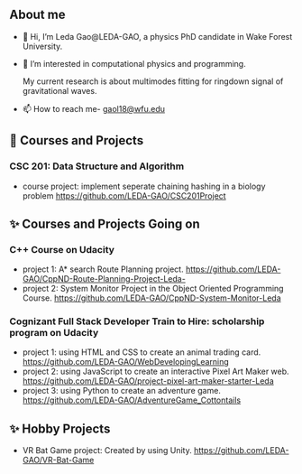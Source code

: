 ## About me 
- 👋 Hi, I’m Leda Gao@LEDA-GAO, a physics PhD candidate in Wake Forest University. 
- 👀 I’m interested in computational physics and programming. 

  My current research is about multimodes fitting for ringdown signal of gravitational waves. 
- 📫 How to reach me- gaol18@wfu.edu

## 🌱 Courses and Projects  

###  CSC 201: Data Structure and Algorithm 

* course project: implement seperate chaining hashing in a biology problem https://github.com/LEDA-GAO/CSC201Project

##  ✨ Courses and Projects Going on 

### C++ Course on Udacity

* project 1: A* search Route Planning project. https://github.com/LEDA-GAO/CppND-Route-Planning-Project-Leda- 
* project 2: System Monitor Project in the Object Oriented Programming Course. https://github.com/LEDA-GAO/CppND-System-Monitor-Leda

### Cognizant Full Stack Developer Train to Hire: scholarship program on Udacity
* project 1: using HTML and CSS to create an animal trading card. https://github.com/LEDA-GAO/WebDevelopingLearning
* project 2: using JavaScript to create an interactive Pixel Art Maker web. https://github.com/LEDA-GAO/project-pixel-art-maker-starter-Leda
* project 3: using Python to create an adventure game. https://github.com/LEDA-GAO/AdventureGame_Cottontails

## ✨ Hobby Projects

* VR Bat Game project: Created by using Unity. https://github.com/LEDA-GAO/VR-Bat-Game 

<!---
LEDA-GAO/LEDA-GAO is a ✨ special ✨ repository because its `README.md` (this file) appears on your GitHub profile.
You can click the Preview link to take a look at your changes.
--->
